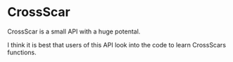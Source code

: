 # CrossScar

CrossScar is a small API with a huge potental.

I think it is best that users of this API look into the code to learn CrossScars functions.